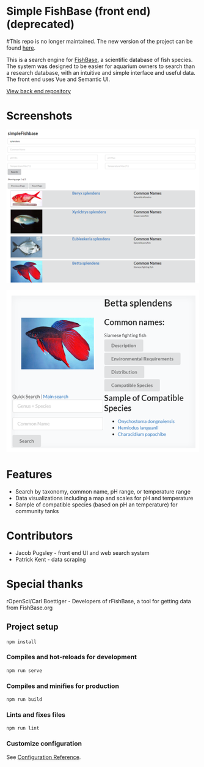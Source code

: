 # Simple FishBase (front end) (deprecated)

#This repo is no longer maintained. The new version of the project can be found <a href="https://github.com/jacob-pugsley/fishbase-react">here</a>.

This is a search engine for <a href="https://fishbase.org">FishBase</a>, a scientific database of fish species. The system was designed to be easier for aquarium owners to search than a research database, with an intuitive and simple interface and useful data. The front end uses Vue and Semantic UI.

<a href="https://github.com/jacob-pugsley/SimpleFishBase_Back">View back end repository</a>

# Screenshots
![Search results](/images/searchresults.png?raw=true)  &nbsp; ![Details](/images/details.png?raw=true)

# Features
<ul>
  <li>Search by taxonomy, common name, pH range, or temperature range</li>
  <li>Data visualizations including a map and scales for pH and temperature</li>
  <li>Sample of compatible species (based on pH an temperature) for community tanks</li>
</ul>

# Contributors
<ul>
  <li>Jacob Pugsley - front end UI and web search system</li>
  <li>Patrick Kent - data scraping</li>
</ul>

# Special thanks
rOpenSci/Carl Boettiger - Developers of rFishBase, a tool for getting data from FishBase.org
 



## Project setup
```
npm install
```

### Compiles and hot-reloads for development
```
npm run serve
```

### Compiles and minifies for production
```
npm run build
```

### Lints and fixes files
```
npm run lint
```

### Customize configuration
See [Configuration Reference](https://cli.vuejs.org/config/).
